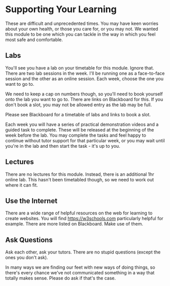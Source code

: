 # Supporting Your Learning

These are difficult and unprecedented times. You may have keen worries about your own health, or those you care for, or you may not. We wanted this module to be one which you can tackle in the way in which you feel most safe and comfortable.

## Labs

You'll see you have a lab on your timetable for this module. Ignore that. There are two lab sessions in the week. I'll be running one as a face-to-face session and the other as an online session. Each week, choose the one you want to go to.

We need to keep a cap on numbers though, so you'll need to book yourself onto the lab you want to go to. There are links on Blackboard for this. If you don't book a slot, you may not be allowed entry as the lab may be full.

Please see Blackboard for a timetable of labs and links to book a slot.

Each week you will have a series of practical demonstration videos and a guided task to complete. These will be released at the beginning of the week before the lab. You may complete the tasks and feel happy to continue without tutor support for that particular week, or you may wait until you're in the lab and then start the task - it's up to you.

## Lectures

There are no lectures for this module. Instead, there is an additional 1hr online lab. This hasn't been timetabled though, so we need to work out where it can fit.

## Use the Internet

There are a wide range of helpful resources on the web for learning to create websites. You will find <https://w3schools.com> particularly helpful for example. There are more listed on Blackboard. Make use of them.

## Ask Questions

Ask each other, ask your tutors. There are no stupid questions (except the ones you don't ask).

In many ways we are finding our feet with new ways of doing things, so there's every chance we've not communicated something in a way that totally makes sense. Please do ask if that's the case.
